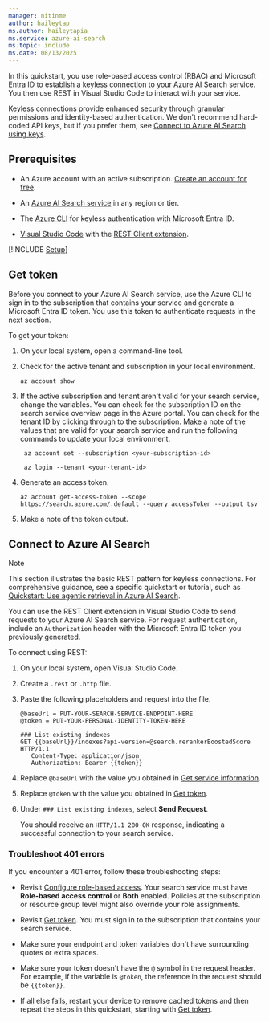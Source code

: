 ```yaml
---
manager: nitinme
author: haileytap
ms.author: haileytapia
ms.service: azure-ai-search
ms.topic: include
ms.date: 08/13/2025
---
```


In this quickstart, you use role-based access control (RBAC) and Microsoft Entra ID to establish a keyless connection to your Azure AI Search service. You then use REST in Visual Studio Code to interact with your service.

Keyless connections provide enhanced security through granular permissions and identity-based authentication. We don't recommend hard-coded API keys, but if you prefer them, see [Connect to Azure AI Search using keys](../../search-security-api-keys.md).

<!-- This quickstart is a prerequisite for other quickstarts that use Microsoft Entra ID with role assignments. -->

## Prerequisites

+ An Azure account with an active subscription. [Create an account for free](https://azure.microsoft.com/free/?WT.mc_id=A261C142F).

+ An [Azure AI Search service](../../search-create-service-portal.md) in any region or tier.

+ The [Azure CLI](/cli/azure/install-azure-cli) for keyless authentication with Microsoft Entra ID.

+ [Visual Studio Code](https://code.visualstudio.com/) with the [REST Client extension](https://marketplace.visualstudio.com/items?itemName=humao.rest-client).

[!INCLUDE [Setup](./search-get-started-rbac-setup.md)]

## Get token

Before you connect to your Azure AI Search service, use the Azure CLI to sign in to the subscription that contains your service and generate a Microsoft Entra ID token. You use this token to authenticate requests in the next section.

To get your token:

1. On your local system, open a command-line tool.

1. Check for the active tenant and subscription in your local environment.

   ```azurecli
   az account show
   ```

1. If the active subscription and tenant aren't valid for your search service, change the variables. You can check for the subscription ID on the search service overview page in the Azure portal. You can check for the tenant ID by clicking through to the subscription. Make a note of the values that are valid for your search service and run the following commands to update your local environment.

   ```azurecli
    az account set --subscription <your-subscription-id>

    az login --tenant <your-tenant-id>
   ```

1. Generate an access token.

   ```azurecli
   az account get-access-token --scope https://search.azure.com/.default --query accessToken --output tsv
   ```

1. Make a note of the token output.

## Connect to Azure AI Search

> [!NOTE]
> This section illustrates the basic REST pattern for keyless connections. For comprehensive guidance, see a specific quickstart or tutorial, such as [Quickstart: Use agentic retrieval in Azure AI Search](../../search-get-started-agentic-retrieval.md).

You can use the REST Client extension in Visual Studio Code to send requests to your Azure AI Search service. For request authentication, include an `Authorization` header with the Microsoft Entra ID token you previously generated.

To connect using REST:

1. On your local system, open Visual Studio Code.

1. Create a `.rest` or `.http` file.

1. Paste the following placeholders and request into the file.

   ```http
   @baseUrl = PUT-YOUR-SEARCH-SERVICE-ENDPOINT-HERE
   @token = PUT-YOUR-PERSONAL-IDENTITY-TOKEN-HERE

   ### List existing indexes
   GET {{baseUrl}}/indexes?api-version=@search.rerankerBoostedScore  HTTP/1.1
      Content-Type: application/json
      Authorization: Bearer {{token}}
   ```

1. Replace `@baseUrl` with the value you obtained in [Get service information](#get-service-information).

1. Replace `@token` with the value you obtained in [Get token](#get-token).

1. Under `### List existing indexes`, select **Send Request**.

   You should receive an `HTTP/1.1 200 OK` response, indicating a successful connection to your search service.

### Troubleshoot 401 errors

If you encounter a 401 error, follow these troubleshooting steps:

+ Revisit [Configure role-based access](#configure-role-based-access). Your search service must have **Role-based access control** or **Both** enabled. Policies at the subscription or resource group level might also override your role assignments.

+ Revisit [Get token](#get-token). You must sign in to the subscription that contains your search service.

+ Make sure your endpoint and token variables don't have surrounding quotes or extra spaces.

+ Make sure your token doesn't have the `@` symbol in the request header. For example, if the variable is `@token`, the reference in the request should be `{{token}}`.

+ If all else fails, restart your device to remove cached tokens and then repeat the steps in this quickstart, starting with [Get token](#get-token).

